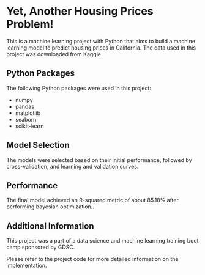 # Yet, Another Housing Prices Problem!

This is a machine learning project with Python that aims to build a machine learning model to predict housing prices in California. The data used in this project was downloaded from Kaggle.

## Python Packages

The following Python packages were used in this project:
- numpy
- pandas
- matplotlib
- seaborn
- scikit-learn

## Model Selection

The models were selected based on their initial performance, followed by cross-validation, and learning and validation curves.

## Performance

The final model achieved an R-squared metric of about 85.18% after performing bayesian optimization..

## Additional Information

This project was a part of a data science and machine learning training boot camp sponsored by GDSC.

Please refer to the project code for more detailed information on the implementation.